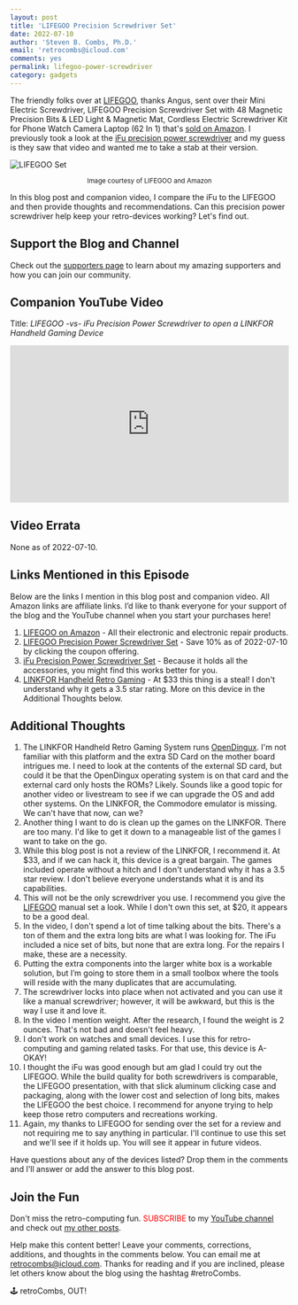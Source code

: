 ```yaml
---
layout: post
title: 'LIFEGOO Precision Screwdriver Set'
date: 2022-07-10
author: 'Steven B. Combs, Ph.D.'
email: 'retrocombs@icloud.com'
comments: yes
permalink: lifegoo-power-screwdriver
category: gadgets
---
```


The friendly folks over at [LIFEGOO](https://amzn.to/3yypuL0), thanks Angus, sent over their Mini Electric Screwdriver, LIFEGOO Precision Screwdriver Set with 48 Magnetic Precision Bits & LED Light & Magnetic Mat, Cordless Electric Screwdriver Kit for Phone Watch Camera Laptop (62 In 1) that's [sold on Amazon](https://amzn.to/3nPsLki). I previously took a look at the [iFu precision power screwdriver](https://youtu.be/YdfcpmUEyBA) and my guess is they saw that video and wanted me to take a stab at their version.

![LIFEGOO Set](https://m.media-amazon.com/images/I/716dGTUMMzL._AC_SL1500_.jpg)
<center><sub>Image courtesy of LIFEGOO and Amazon</sub></center>

In this blog post and companion video, I compare the iFu to the LIFEGOO and then provide thoughts and recommendations. Can this precision power screwdriver help keep your retro-devices working? Let's find out.

## Support the Blog and Channel

Check out the [supporters page](https://www.stevencombs.com/supporters) to learn about my amazing supporters and how you can join our community.

## Companion YouTube Video

Title: _LIFEGOO -vs- iFu Precision Power Screwdriver to open a LINKFOR Handheld Gaming Device_

<div style="position:relative;padding-top:56.25%;"><p><iframe src="https://www.youtube.com/embed/fA-JAdUqY5M" frameborder="0" allowfullscreen="true" mozallowfullscreen="true" webkitallowfullscreen="true" style="position:absolute;top:0;left:0;width:100%;height:100%;"></iframe></p></div>

## Video Errata

None as of 2022-07-10.

## Links Mentioned in this Episode

Below are the links I mention in this blog post and companion video. All Amazon links are affiliate links. I’d like to thank everyone for your support of the blog and the YouTube channel when you start your purchases here!

1. [LIFEGOO on Amazon](https://amzn.to/3yypuL0) - All their electronic and electronic repair products.
2. [LIFEGOO Precision Power Screwdriver Set](https://amzn.to/3NW3FuE) - Save 10% as of 2022-07-10 by clicking the coupon offering.
3. [iFu Precision Power Screwdriver Set](https://amzn.to/3ywVeAs) - Because it holds all the accessories, you might find this works better for you.
4. [LINKFOR Handheld Retro Gaming](https://amzn.to/3Pg68kH) - At $33 this thing is a steal! I don't understand why it gets a 3.5 star rating. More on this device in the Additional Thoughts below.

## Additional Thoughts

1. The LINKFOR Handheld Retro Gaming System runs [OpenDingux](https://opendingux.net). I'm not familiar with this platform and the extra SD Card on the mother board intrigues me. I need to look at the contents of the external SD card, but could it be that the OpenDingux operating system is on that card and the external card only hosts the ROMs? Likely. Sounds like a good topic for another video or livestream to see if we can upgrade the OS and add other systems. On the LINKFOR, the Commodore emulator is missing. We can't have that now, can we?
2. Another thing I want to do is clean up the games on the LINKFOR. There are too many. I'd like to get it down to a manageable list of the games I want to take on the go.
3. While this blog post is not a review of the LINKFOR, I recommend it. At $33, and if we can hack it, this device is a great bargain. The games included operate without a hitch and I don't understand why it has a 3.5 star review. I don't believe everyone understands what it is and its capabilities. 
1. This will not be the only screwdriver you use. I recommend you give the [LIFEGOO](https://amzn.to/3uC2E4j) manual set a look. While I don't own this set, at $20, it appears to be a good deal.
2. In the video, I don't spend a lot of time talking about the bits. There's a ton of them and the extra long bits are what I was looking for. The iFu included a nice set of bits, but none that are extra long. For the repairs I make, these are a necessity.
2. Putting the extra components into the larger white box is a workable solution, but I’m going to store them in a small toolbox where the tools will reside with the many duplicates that are accumulating.
2. The screwdriver locks into place when not activated and you can use it like a manual screwdriver; however, it will be awkward, but this is the way I use it and love it.
3. In the video I mention weight. After the research, I found the weight is 2 ounces. That's not bad and doesn't feel heavy.
4. I don't work on watches and small devices. I use this for retro-computing and gaming related tasks. For that use, this device is A-OKAY!
5. I thought the iFu was good enough but am glad I could try out the LIFEGOO. While the build quality for both screwdrivers is comparable, the LIFEGOO presentation, with that slick aluminum clicking case and packaging, along with the lower cost and selection of long bits, makes the LIFEGOO the best choice. I recommend for anyone trying to help keep those retro computers and recreations working.
5. Again, my thanks to LIFEGOO for sending over the set for a review and not requiring me to say anything in particular. I'll continue to use this set and we'll see if it holds up. You will see it appear in future videos.

Have questions about any of the devices listed? Drop them in the comments and I'll answer or add the answer to this blog post.

## Join the Fun

Don't miss the retro-computing fun. <font color="red">SUBSCRIBE</font> to my [YouTube channel](https://www.youtube.com/stevencombs) and check out [my other posts](https://www.stevencombs.com).

Help make this content better! Leave your comments, corrections, additions, and thoughts in the comments below. You can email me at [retrocombs@icloud.com](mailto:retrocombs@icloud.com). Thanks for reading and if you are inclined, please let others know about the blog using the hashtag #retroCombs.

🕹️ retroCombs, OUT!
